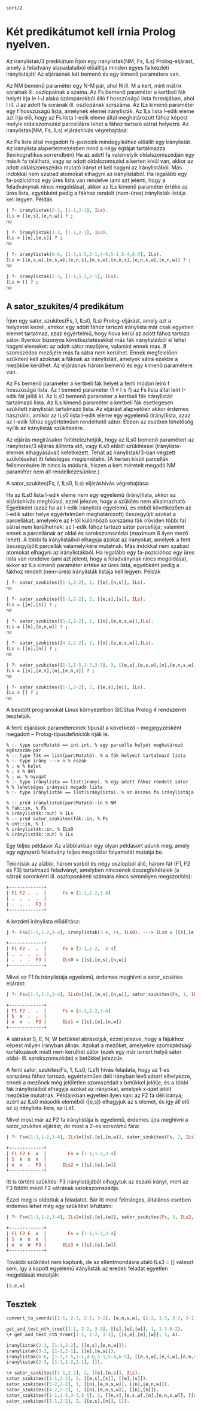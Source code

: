 `sort/2`

# Két predikátumot kell írnia Prolog nyelven.

Az iranylistak/3 predikátum
Írjon egy iranylistak(NM, Fs, ILs) Prolog-eljárást, amely a feladvány alapadataiból előállítja minden egyes fa kezdeti iránylistáját!
Az eljárásnak két bemenő és egy kimenő paramétere van.

Az NM bemenő paraméter egy N-M pár, ahol N ill. M a kert, mint mátrix sorainak ill. oszlopainak a száma.
Az Fs bemenő paraméter a kertbeli fák helyét írja le I-J alakú számpárokból álló f hosszúságú lista formájában, ahol I ill. J az adott fa sorának ill. oszlopának sorszáma.
Az ILs kimenő paraméter egy f hosszúságú lista, amelynek elemei iránylisták. Az ILs lista l-edik eleme azt írja elő, hogy az Fs lista l-edik eleme által meghatározott fához képest melyik oldalszomszéd parcellákra lehet a fához tartozó sátrat helyezni.
Az iranylistak(NM, Fs, ILs) eljáráshívás végrehajtása:

Az Fs lista által megadott fa-pozíciók mindegyikéhez előállít egy iránylistát.
Az iránylista alapértelmezésben mind a négy égtájat tartalmazza (lexikografikus sorrendben)
Ha az adott fa valamelyik oldalszomszédján egy másik fa található, vagy az adott oldalszomszéd a kerten kívül van, akkor az adott oldalszomszédra mutató irányt el kell hagyni az iránylistából.
Más indokkal nem szabad atomokat elhagyni az iránylistából.
Ha legalább egy fa-pozícióhoz egy üres lista van rendelve (ami azt jelenti, hogy a feladványnak nincs megoldása), akkor az ILs kimenő paraméter értéke az üres lista, egyébként pedig a fákhoz rendelt (nem-üres) iránylisták listája kell legyen.
Példák

```prolog
| ?- iranylistak(2-3, [1-1,2-2], ILs).
ILs = [[e,s],[e,n,w]] ? ;
no

| ?- iranylistak(3-3, [1-1,2-1], ILs).
ILs = [[e],[e,s]] ? ;
no

| ?- iranylistak(6-6, [1-3,1-5,3-1,4-6,5-1,5-4,6-5], ILs).
ILs = [[e,s,w],[e,s,w],[e,n,s],[n,s,w],[e,n,s],[e,n,s,w],[e,n,w]] ? ;
no

| ?- iranylistak(2-3, [1-1,1-2,2-1], ILs).
ILs = [] ? ;
no
```

## A sator_szukites/4 predikátum

Írjon egy sator_szukites(Fs, I, ILs0, ILs) Prolog-eljárást, amely azt a helyzetet kezeli, amikor egy adott fához tartozó iránylista már csak egyetlen elemet tartalmaz, azaz egyértelmű, hogy hova kerül az adott fához tartozó sátor. Ilyenkor bizonyos következtetésekkel más fák iránylistáiból el lehet hagyni elemeket: az adott sátor mezőjére, valamint ennek max. 8 szomszédos mezőjére más fa sátra nem kerülhet. Ennek megfelelően szűkíteni kell azoknak a fáknak az iránylistáit, amelyek sátra ezekbe a mezőkbe kerülhet.
Az eljárásnak három bemenő és egy kimenő paramétere van.

Az Fs bemenő paraméter a kertbeli fák helyét a fenti módon leíró f hosszúságú lista.
Az I bemenő paraméter (1 ≤ I ≤ f) az Fs lista által leírt I-edik fát jelöli ki.
Az ILs0 bemenő paraméter a kertbeli fák iránylistáit tartalmazó lista.
Az ILs kimenő paraméter a kertbeli fák esetlegesen szűkített iránylistáit tartalmazó lista.
Az eljárást alapvetően akkor érdemes használni, amikor az ILs0 lista I-edik eleme egy egyelemű (irány)lista, azaz az I-edik fához egyértelműen rendelhető sátor. Ebben az esetben lehetőség nyílik az iránylisták szűkítésére.

Az eljárás megírásakor feltételezhetjük, hogy az ILs0 bemenő paramétert az iranylistak/3 eljárás állította elő, vagy ILs0 ebből szűkítéssel (iránylista-elemek elhagyásával) keletkezett. Tehát az iranylistak/3-ban végzett szűkítéseket itt felesleges megismételni. (A kerten kívüli parcellák felismerésére itt nincs is módunk, hiszen a kert méreteit megadó NM paraméter nem áll rendelkezésünkre.)

A sator_szukites(Fs, I, ILs0, ILs) eljáráshívás végrehajtása:

Ha az ILs0 lista I-edik eleme nem egy egyelemű (irány)lista, akkor az eljáráshívás meghiúsul, ezzel jelezve, hogy a szűkítés nem alkalmazható.
Egyébként (azaz ha az I-edik iránylista egyelemű, és ebből következően az I-edik sátor helye egyértelműen meghatározott) összegyűjti azokat a parcellákat, amelyekre az I-től különböző sorszámú fák (röviden többi fa) sátrai nem kerülhetnek:
az I-edik fához tartozó sátor parcellája;
valamint ennek a parcellának az oldal és sarokszomszédai (maximum 8 ilyen mező lehet).
A többi fa iránylistáiból elhagyja azokat az irányokat, amelyek a fent összegyűjött parcellák valamelyikére mutatnak.
Más indokkal nem szabad atomokat elhagyni az iránylistákból.
Ha legalább egy fa-pozícióhoz egy üres lista van rendelve (ami azt jelenti, hogy a feladványnak nincs megoldása), akkor az ILs kimenő paraméter értéke az üres lista, egyébként pedig a fákhoz rendelt (nem-üres) iránylisták listája kell legyen.
Példák

```prolog
| ?- sator_szukites([1-1,2-2], 2, [[e],[n,s]], ILs).
no

| ?- sator_szukites([1-1,2-2], 2, [[e,s],[s]], ILs).
ILs = [[e],[s]] ? ;
no

| ?- sator_szukites([5-2,2-2], 1, [[n],[e,n,s,w]],ILs).
ILs = [[n],[e,n,w]] ? ;
no

| ?- sator_szukites([4-2,2-2], 1, [[n],[e,n,s,w]],ILs).
ILs = [[n],[n]] ? ;
no

| ?- sator_szukites([1-1,1-5,3-3,3-5], 3, [[e,s],[e,s,w],[n],[e,n,s,w]],ILs).
ILs = [[s],[e,s],[n],[e,n,s]] ? ;
no

| ?- sator_szukites([1-1,2-2], 2, [[e,s],[n]], ILs).
ILs = [] ? ;
no
```

A beadott programokat Linux környezetben SICStus Prolog 4 rendszerrel teszteljük.

A fenti eljárások paramétereinek típusát a következő – megjegyzésként megadott – Prolog-típusdefiníciók írják le.

```
% :- type parcMutató == int-int. % egy parcella helyét meghatározó egészszám-pár
% :- type fák == list(parcMutató). % a fák helyeit tartalmazó lista
% :- type irány ---> n % észak
% ; e % kelet
% ; s % dél
% ; w. % nyugat
% :- type iránylista == list(irany). % egy adott fához rendelt sátor
% % lehetséges irányait megadó lista
% :- type iránylisták == list(iránylista). % az összes fa iránylistája

% :- pred iranylistak(parcMutató::in % NM
% fák::in, % Fs
% iránylisták::out) % ILs
% :- pred sator_szukites(fák::in, % Fs
% int::in, % I
% iránylisták::in, % ILs0
% iránylisták::out) % ILs
```

Egy teljes példasor
Az alábbiakban egy olyan példasort adunk meg, amely egy egyszerű feladvány teljes megoldási folyamatát mutatja be.

Tekintsük az alábbi, három sorból és négy oszlopból álló, három fát (F1, F2 és F3) tartalmazó feladványt, amelyben nincsenek összegfeltételek (a sátrak soronkénti ill. oszloponkénti számára nincs semmilyen megszorítás):

```prolog
+-------------+
| F1 F2 .  .  |      Fs = [1-1,1-2,3-4]
| .  .  .  .  |
| .  .  .  F3 |
+-------------+
```

A kezdeti iránylista előállítása:

```prolog
| ?- Fs=[1-1,1-2,3-4], iranylistak(3-4, Fs, ILs0). ---> ILs0 = [[s],[e,s],[n,w]]

+-------------+
| F1 F2 .  .  |      Fs = [1-1,1-2,  3-4]
| .  .  .  .  |
| .  .  .  F3 |      ILs0 = [[s],[e,s],[n,w]]
+-------------+
```

Mivel az F1 fa iránylistája egyelemű, érdemes meghívni a sator_szukites eljárást:

```prolog
| ?- Fs=[1-1,1-2,3-4], ILs0=[[s],[e,s],[n,w]], sator_szukites(Fs, 1, ILs0, ILs1). ---> ILs1 = [[s],[e],[n,w]]

+-------------+
| F1 F2 .  .  |      Fs = [1-1,1-2,3-4]
| S  x  .  .  |
| x  x  .  F3 |      ILs1 = [[s],[e],[n,w]]
+-------------+
```

A sátrakat S, E, N, W betűkkel ábrázoljuk, ezzel jelezve, hogy a fájukhoz képest milyen irányban állnak. Azokat a mezőket, amelyekre szomszédsági korlátozások miatt nem kerülhet sátor (ezek egy már ismert helyű sátor oldal- ill. sarokszomszédai) x betűkkel jelezzük.

A fenti sator_szukites(Fs, 1, ILs0, ILs1) hívás feladata, hogy az 1-es sorszámú fához tartozó, egyértelműen déli irányban levő sátort elhelyezze, ennek a mezőnek még jelöletlen szomszédait x betűkkel jelölje, és a többi fák iránylistáiból elhagyja azokat az irányokat, amelyek x-szel jelölt mezőkbe mutatnak. Példánkban egyetlen ilyen van: az F2 fa déli iránya; ezért az ILs0 második eleméből ([e,s]) elhagyjuk az s elemet, és így áll elő az új iránylista-lista, az ILs1.

Mivel most már az F2 fa iránylistája is egyelemű, érdemes újra meghívni a sator_szukites eljárást, de most a 2-es sorszámú fára:

```prolog
| ?- Fs=[1-1,1-2,3-4], ILs1=[[s],[e],[n,w]], sator_szukites(Fs, 2, ILs1, ILs2). ---> ILs2 = [[s],[e],[w]]

+-------------+
| F1 F2 E  x  |        Fs = [1-1,1-2,3-4]
| S  x  x  x  |
| x  x  .  F3 |      ILs2 = [[s],[e],[w]]
+-------------+
```

Itt is történt szűkítés: F3 iránylistájából elhagytuk az északi irányt, mert az F3 fölötti mező F2 sátrának sarokszomszédja.

Ezzel meg is oldottuk a feladatot. Bár itt most felesleges, általános esetben érdemes lehet még egy szűkítést lefuttatni:

```prolog
| ?- Fs=[1-1,1-2,3-4], ILs2=[[s],[e],[w]], sator_szukites(Fs, 3, ILs2, ILs3). ---> ILs3 = [[s],[e],[w]]

+-------------+
| F1 F2 E  x  |        Fs = [1-1,1-2,3-4]
| S  x  x  x  |
| x  x  W  F3 |      ILs3 = [[s],[e],[w]]
+-------------+
```

További szűkítést nem kaptunk, de az ellentmondásra utaló ILs3 = [] választ sem, így a kapott egyelemű iránylisták az eredeti feladat egyetlen megoldását mutatják:

```prolog
[s,e,w]
```

## Tesztek

```prolog
convert_to_coords([1-1, 2-3, 2-3, 3-2], [e,n,s,w], [1-2, 1-3, 3-3, 3-1]).

get_and_test_nth_tree([1-1, 2-2, 3-3], [[s],[e],[w]], 1, 1-3-0-2).
\+ get_and_test_nth_tree([1-1, 2-2, 3-3], [[s,e],[e],[w]], 1, A).

iranylistak(2-3, [1-1,2-2], [[e,s],[e,n,w]]).
iranylistak(3-3, [1-1,2-1], [[e],[e,s]]).
iranylistak(6-6, [1-3,1-5,3-1,4-6,5-1,5-4,6-5], [[e,s,w],[e,s,w],[e,n,s],[n,s,w],[e,n,s],[e,n,s,w],[e,n,w]]).
iranylistak(2-3, [1-1,1-2,2-1], []).

\+ sator_szukites([1-1,2-2], 2, [[e],[n,s]], ILs).
sator_szukites([1-1,2-2], 2, [[e,s],[s]], [[e],[s]]).
sator_szukites([5-2,2-2], 1, [[n],[e,n,s,w]], [[n],[e,n,w]]).
sator_szukites([4-2,2-2], 1, [[n],[e,n,s,w]], [[n],[n]]).
sator_szukites([1-1,1-5,3-3,3-5], 3, [[e,s],[e,s,w],[n],[e,n,s,w]], [[s],[e,s],[n],[e,n,s]]).
sator_szukites([1-1,2-2], 2, [[e,s],[n]], []).
```
